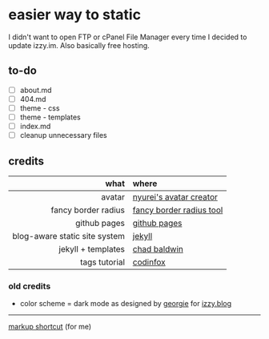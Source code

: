 # easier way to static
I didn't want to open FTP or cPanel File Manager every time I decided to update izzy.im. Also basically free hosting.

## to-do
- [ ] about.md
- [ ] 404.md
- [ ] theme - css
- [ ] theme - templates
- [ ] index.md
- [ ] cleanup unnecessary files

## credits
| what  | where |
| ---:   | :---   |
| avatar | [nyurei's avatar creator](https://picrew.me/image_maker/1300090/) |
| fancy border radius | [fancy border radius tool](https://9elements.github.io/fancy-border-radius/) |
| github pages | [github pages](https://pages.github.com/) |
| blog-aware static site system | [jekyll](https://jekyllrb.com/) |
| jekyll  + templates | [chad baldwin](https://chadbaldwin.net/2021/03/14/how-to-build-a-sql-blog.html) |
| tags tutorial | [codinfox](https://codinfox.github.io/dev/2015/03/06/use-tags-and-categories-in-your-jekyll-based-github-pages/) |

### old credits
* color scheme = dark mode as designed by [georgie](https://hey.georgie.nu) for [izzy.blog](https://izzy.blog)

----

[markup shortcut](https://docs.github.com/en/get-started/writing-on-github/getting-started-with-writing-and-formatting-on-github/basic-writing-and-formatting-syntax) (for me)
